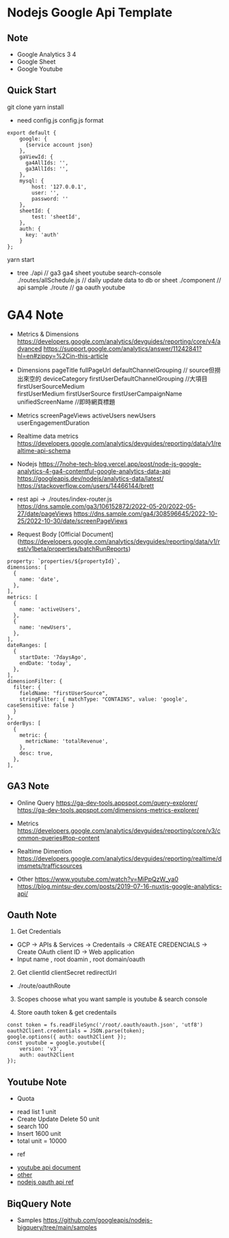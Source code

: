 # Nodejs Google Api Template

## Note
* Google Analytics 3 4
* Google Sheet
* Google Youtube

## Quick Start
git clone 
yarn install

* need config.js
config.js format
```
export default {
    google: {
      {service account json}
    },
    gaViewId: {
      ga4AllIds: '',
      ga3AllIds: '',
    },
    mysql: {
        host: '127.0.0.1',
        user: '',
        password: ''
    },
    sheetId: {
        test: 'sheetId',
    },
    auth: {
      key: 'auth'
    }
};
```
yarn start

* tree
./api                     // ga3 ga4 sheet youtube search-console
./routes/allSchedule.js   // daily update data to db or sheet
./component               // api sample
./route                   // ga oauth youtube

# GA4 Note
* Metrics & Dimensions
https://developers.google.com/analytics/devguides/reporting/core/v4/advanced
https://support.google.com/analytics/answer/11242841?hl=en#zippy=%2Cin-this-article

* Dimensions
pageTitle
fullPageUrl
defaultChannelGrouping // source但撈出來空的
deviceCategory
firstUserDefaultChannelGrouping   //大項目
firstUserSourceMedium             
firstUserMedium
firstUserSource
firstUserCampaignName
unifiedScreenName     //即時網頁標題

* Metrics
screenPageViews
activeUsers
newUsers
userEngagementDuration

* Realtime data metrics
https://developers.google.com/analytics/devguides/reporting/data/v1/realtime-api-schema

* Nodejs
https://7nohe-tech-blog.vercel.app/post/node-js-google-analytics-4-ga4-contentful-google-analytics-data-api
https://googleapis.dev/nodejs/analytics-data/latest/
https://stackoverflow.com/users/14466144/brett

* rest api -> ./routes/index-router.js
https://dns.sample.com/ga3/106152872/2022-05-20/2022-05-27/date/pageViews
https://dns.sample.com/ga4/308596645/2022-10-25/2022-10-30/date/screenPageViews

* Request Body
[Official Document]
(https://developers.google.com/analytics/devguides/reporting/data/v1/rest/v1beta/properties/batchRunReports)

```
property: `properties/${propertyId}`,
dimensions: [
  {
    name: 'date',
  },
],
metrics: [
  {
    name: 'activeUsers',
  },
  {
    name: 'newUsers',
  },
],
dateRanges: [
  {
    startDate: '7daysAgo',
    endDate: 'today',
  },
],
dimensionFilter: {
  filter: {
    fieldName: "firstUserSource",
    stringFilter: { matchType: "CONTAINS", value: 'google', caseSensitive: false }
  }
},
orderBys: [
  {
    metric: {
      metricName: 'totalRevenue',
    },
    desc: true,
  },
],
```

## GA3 Note
* Online Query
https://ga-dev-tools.appspot.com/query-explorer/
https://ga-dev-tools.appspot.com/dimensions-metrics-explorer/

* Metrics
https://developers.google.com/analytics/devguides/reporting/core/v3/common-queries#top-content

* Realtime Dimention
https://developers.google.com/analytics/devguides/reporting/realtime/dimsmets/trafficsources

* Other
https://www.youtube.com/watch?v=MiPpQzW_ya0
https://blog.mintsu-dev.com/posts/2019-07-16-nuxtjs-google-analytics-api/

## Oauth Note
1. Get Credentials
- GCP -> APIs & Services -> Credentails -> CREATE CREDENCIALS -> Create OAuth client ID -> Web application
- Input name , root doamin , root domain/oauth

2. Get clientId clientSecret redirectUrl
- ./route/oauthRoute

3. Scopes choose what you want
sample is youtube & search console

4. Store oauth token & get credentails
```
const token = fs.readFileSync('/root/.oauth/oauth.json', 'utf8')
oauth2Client.credentials = JSON.parse(token);
google.options({ auth: oauth2Client });
const youtube = google.youtube({
    version: 'v3',
    auth: oauth2Client
});
```
## Youtube Note

* Quota
- read list 1 unit
- Create Update Delete 50 unit
- search 100
- Insert 1600 unit
- total unit = 10000

* ref
- [youtube api document](https://developers.google.com/youtube/v3/docs)
- [other](https://www.pexels.com/zh-tw/search/videos/%E8%BE%A6%E5%85%AC%E5%AE%A4/)
- [nodejs oauth api ref](https://hackmd.io/@c36ICNyhQE6-iTXKxoIocg/S1eYdtA1P)


## BiqQuery Note
* Samples
https://github.com/googleapis/nodejs-bigquery/tree/main/samples